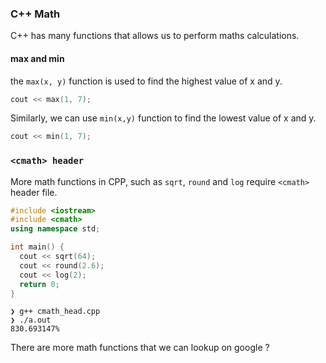 ### C++ Math

C++ has many functions that allows us to perform maths calculations.

#### max and min

the `max(x, y)` function is used to find the highest value of x and y.

```cpp
cout << max(1, 7);
```

Similarly, we can use `min(x,y)` function to find the lowest value of x and y.

```cpp
cout << min(1, 7);
```

### `<cmath> header`

More math functions in CPP, such as `sqrt`, `round` and `log` require `<cmath>` header file.

```cpp
#include <iostream>
#include <cmath>
using namespace std;

int main() {
  cout << sqrt(64);
  cout << round(2.6);
  cout << log(2);
  return 0;
}
```

```
❯ g++ cmath_head.cpp
❯ ./a.out
830.693147% 
```

There are more math functions that we can lookup on google ?